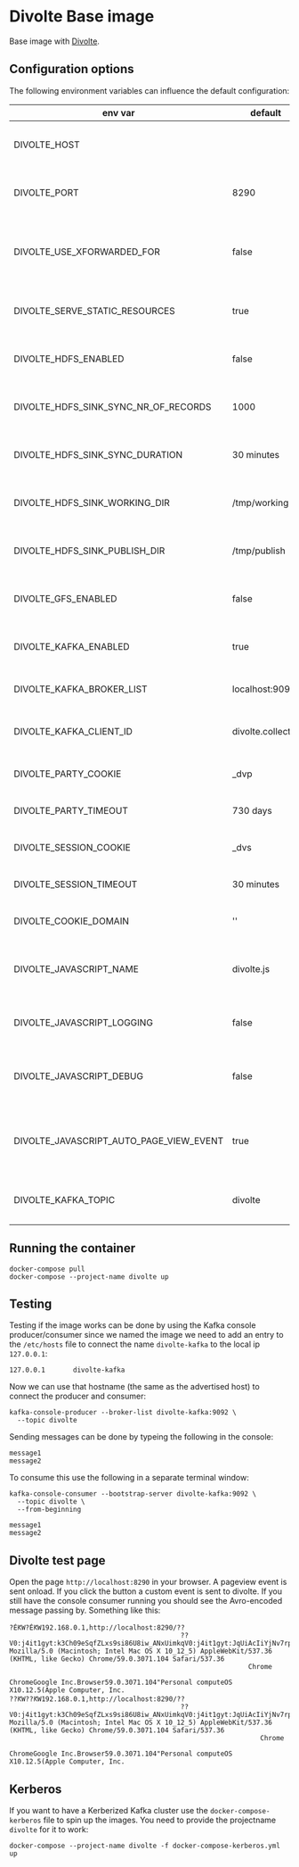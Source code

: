# Divolte Base image

Base image with [Divolte](http://divolte.io).

## Configuration options

The following environment variables can influence the default configuration:

|env var|default|options|description|
| --- | --- | --- | --- |
| DIVOLTE_HOST |  |  | Hostname the application binds on |
| DIVOLTE_PORT  | 8290 |  | The port the application runs on |
| DIVOLTE_USE_XFORWARDED_FOR | false | true, false | Whether to trust the X-Forwarded-For header HTTP header |
| DIVOLTE_SERVE_STATIC_RESOURCES | true | true, false | Serve the static testing page |
| DIVOLTE_HDFS_ENABLED | false | true, false | Write events in avro format to HDFS |
| DIVOLTE_HDFS_SINK_SYNC_NR_OF_RECORDS | 1000 |  | Max nr of records before file is synced |
| DIVOLTE_HDFS_SINK_SYNC_DURATION | 30 minutes | a duration | Max duration before file is synced |
| DIVOLTE_HDFS_SINK_WORKING_DIR | /tmp/working |  | HDFS working directory path |
| DIVOLTE_HDFS_SINK_PUBLISH_DIR | /tmp/publish |  | HDFS publish directory path |
| DIVOLTE_GFS_ENABLED | false | true, false | Write events in avro format to GFS |
| DIVOLTE_KAFKA_ENABLED | true | true, false | Write events in avro format to Kafka |
| DIVOLTE_KAFKA_BROKER_LIST | localhost:9092 |  | The Kafka bootstrap server list |
| DIVOLTE_KAFKA_CLIENT_ID | divolte.collector |   | The Kafka client id for the producer |
| DIVOLTE_PARTY_COOKIE | \_dvp |   | Name of the party cookie |
| DIVOLTE_PARTY_TIMEOUT | 730 days |   | Validity of the party cookie |
| DIVOLTE_SESSION_COOKIE | \_dvs |   | Name of the session cookie |
| DIVOLTE_SESSION_TIMEOUT | 30 minutes |   | Validity of the session cookie |
| DIVOLTE_COOKIE_DOMAIN | '' |  | The cookie domain for the cookies |
| DIVOLTE_JAVASCRIPT_NAME | divolte.js |   | Name of the js file to include in the web application |
| DIVOLTE_JAVASCRIPT_LOGGING | false | true, false | Enable javascript logging in the console |
| DIVOLTE_JAVASCRIPT_DEBUG | false | true, false | Enable javascript debug logging in the console  |
| DIVOLTE_JAVASCRIPT_AUTO_PAGE_VIEW_EVENT | true | true, false | Generate the default page view event on loading the js library |
| DIVOLTE_KAFKA_TOPIC | divolte |  | The topic where the events are published |

## Running the container
```
docker-compose pull
docker-compose --project-name divolte up
```

## Testing

Testing if the image works can be done by using the Kafka console producer/consumer
since we named the image we need to add an entry to the `/etc/hosts` file to connect the name `divolte-kafka` to the local ip `127.0.0.1`:

```
127.0.0.1       divolte-kafka
```

Now we can use that hostname (the same as the advertised host) to connect the producer and consumer:

```
kafka-console-producer --broker-list divolte-kafka:9092 \
  --topic divolte
```

Sending messages can be done by typeing the following in the console:
```
message1
message2
```

To consume this use the following in a separate terminal window:
```
kafka-console-consumer --bootstrap-server divolte-kafka:9092 \
  --topic divolte \
  --from-beginning

message1
message2
```

## Divolte test page

Open the page `http://localhost:8290` in your browser. A pageview event is sent onload. If you click the button a custom event is sent to divolte.
If you still have the console consumer running you should see the Avro-encoded message passing by. Something like this:

```
?ĖԞW?ĖԞW192.168.0.1,http://localhost:8290/??
                                           ??V0:j4it1gyt:k3Ch09eSqfZLxs9si86U8iw_ANxUimkqV0:j4it1gyt:JqUiAcIiYjNv7rpK4GvjUR0a1bxgA4LjD0:1npO4TIYAVmC6Tb2L4Edpf~32KmcMDGNpageView?Mozilla/5.0 (Macintosh; Intel Mac OS X 10_12_5) AppleWebKit/537.36 (KHTML, like Gecko) Chrome/59.0.3071.104 Safari/537.36
                                                            Chrome
                                                                  ChromeGoogle Inc.Browser59.0.3071.104"Personal computeOS X10.12.5(Apple Computer, Inc.
??ԞW??ԞW192.168.0.1,http://localhost:8290/??
                                           ??V0:j4it1gyt:k3Ch09eSqfZLxs9si86U8iw_ANxUimkqV0:j4it1gyt:JqUiAcIiYjNv7rpK4GvjUR0a1bxgA4LjD0:1npO4TIYAVmC6Tb2L4Edpf~32KmcMDGNbannerClick?Mozilla/5.0 (Macintosh; Intel Mac OS X 10_12_5) AppleWebKit/537.36 (KHTML, like Gecko) Chrome/59.0.3071.104 Safari/537.36
                                                               Chrome
                                                                     ChromeGoogle Inc.Browser59.0.3071.104"Personal computeOS X10.12.5(Apple Computer, Inc.
```

## Kerberos

If you want to have a Kerberized Kafka cluster use the `docker-compose-kerberos` file to spin up the images.
You need to provide the projectname `divolte` for it to work:

```
docker-compose --project-name divolte -f docker-compose-kerberos.yml up
```
